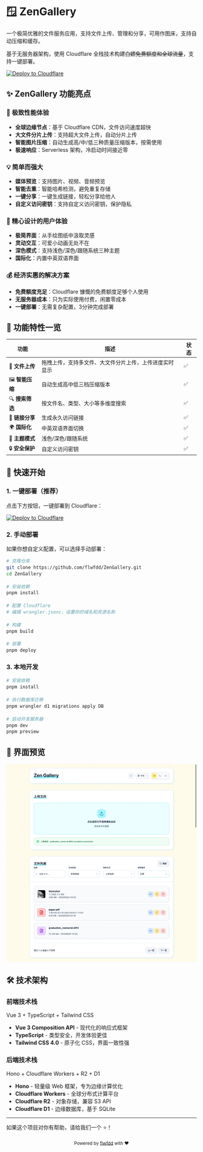 # 🪟 ZenGallery

一个极简优雅的文件服务应用，支持文件上传、管理和分享，可用作图床，支持自动压缩和缓存。

基于无服务器架构，使用 Cloudflare 全栈技术构建<del>白嫖免费额度和全球流量</del>，支持一键部署。

[![Deploy to Cloudflare](https://deploy.workers.cloudflare.com/button)](https://deploy.workers.cloudflare.com/?url=https://github.com/flwfdd/ZenGallery)

## ✨ ZenGallery 功能亮点

### 🚀 极致性能体验
- **全球边缘节点**：基于 Cloudflare CDN，文件访问速度超快
- **大文件分片上传**：支持超大文件上传，自动分片上传
- **智能图片压缩**：自动生成高/中/低三种质量压缩版本，按需使用
- **极速响应**：Serverless 架构，冷启动时间接近零

### 💡 简单而强大
- **媒体预览**：支持图片、视频、音频预览
- **智能去重**：智能哈希检测，避免重复存储
- **一键分享**：一键生成链接，轻松分享给他人
- **自定义访问密钥**：支持自定义访问密钥，保护隐私

### 🎯 精心设计的用户体验
- **极简界面**：从手绘图纸中汲取灵感
- **灵动交互**：可爱小动画无处不在
- **深色模式**：支持浅色/深色/跟随系统三种主题
- **国际化**：内置中英双语界面

### 💰 经济实惠的解决方案
- **免费额度充足**：Cloudflare 慷慨的免费额度足够个人使用
- **无服务器成本**：只为实际使用付费，闲置零成本
- **一键部署**：无需复杂配置，3分钟完成部署

## 🎪 功能特性一览

| 功能 | 描述 | 状态 |
|------|------|------|
| 📁 **文件上传** | 拖拽上传，支持多文件、大文件分片上传，上传进度实时显示 | ✅ |
| 🖼️ **智能压缩** | 自动生成高中低三档压缩版本 | ✅ |
| 🔍 **搜索筛选** | 按文件名、类型、大小等多维度搜索 | ✅ |
| 🔗 **链接分享** | 生成永久访问链接 | ✅ |
| 🌍 **国际化** | 中英双语界面切换 | ✅ |
| 🌙 **主题模式** | 浅色/深色/跟随系统 | ✅ |
| 🔒 **安全保护** | 自定义访问密钥 | ✅ |

## 🚀 快速开始

### 1. 一键部署（推荐）

点击下方按钮，一键部署到 Cloudflare：

[![Deploy to Cloudflare](https://deploy.workers.cloudflare.com/button)](https://deploy.workers.cloudflare.com/?url=https://github.com/flwfdd/ZenGallery)

### 2. 手动部署

如果你想自定义配置，可以选择手动部署：

```bash
# 克隆仓库
git clone https://github.com/flwfdd/ZenGallery.git
cd ZenGallery

# 安装依赖
pnpm install

# 配置 Cloudflare
# 编辑 wrangler.jsonc，设置你的域名和资源名称

# 构建
pnpm build

# 部署
pnpm deploy
```

### 3. 本地开发

```bash
# 安装依赖
pnpm install

# 执行数据库迁移
pnpm wrangler d1 migrations apply DB

# 启动开发服务器
pnpm dev
pnpm preview
```

## 🎨 界面预览

![主界面](./docs/images/main-light.jpeg)

## 🛠️ 技术架构

### 前端技术栈

Vue 3 + TypeScript + Tailwind CSS

- **Vue 3 Composition API** - 现代化的响应式框架
- **TypeScript** - 类型安全，开发体验更佳
- **Tailwind CSS 4.0** - 原子化 CSS，界面一致性强

### 后端技术栈

Hono + Cloudflare Workers + R2 + D1

- **Hono** - 轻量级 Web 框架，专为边缘计算优化
- **Cloudflare Workers** - 全球分布式计算平台
- **Cloudflare R2** - 对象存储，兼容 S3 API
- **Cloudflare D1** - 边缘数据库，基于 SQLite

---

如果这个项目对你有帮助，请给我们一个 ⭐️！

<div align="center">
  <sub>Powered by <a href="https://github.com/flwfdd">flwfdd</a> with ❤️</sub>
</div>
